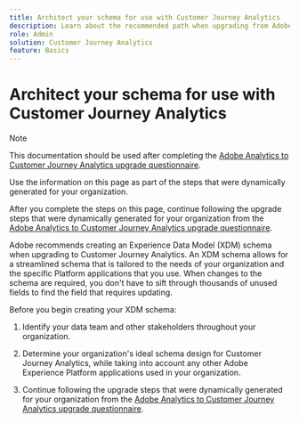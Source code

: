 ```yaml
---
title: Architect your schema for use with Customer Journey Analytics
description: Learn about the recommended path when upgrading from Adobe Analytics to Customer Journey Analytics
role: Admin
solution: Customer Journey Analytics
feature: Basics
---
```

# Architect your schema for use with Customer Journey Analytics

>[!NOTE]
>
>This documentation should be used after completing the [Adobe Analytics to Customer Journey Analytics upgrade questionnaire](https://gigazelle.github.io/cja-ttv/).
> 
>Use the information on this page as part of the steps that were dynamically generated for your organization.
>
>After you complete the steps on this page, continue following the upgrade steps that were dynamically generated for your organization from the [Adobe Analytics to Customer Journey Analytics upgrade questionnaire](https://gigazelle.github.io/cja-ttv/). 

Adobe recommends creating an Experience Data Model (XDM) schema when upgrading to Customer Journey Analytics. An XDM schema allows for a streamlined schema that is tailored to the needs of your organization and the specific Platform applications that you use. When changes to the schema are required, you don't have to sift through thousands of unused fields to find the field that requires updating.  

Before you begin creating your XDM schema:

1. Identify your data team and other stakeholders throughout your organization.

1. Determine your organization's ideal schema design for Customer Journey Analytics, while taking into account any other Adobe Experience Platform applications used in your organization. 

1. Continue following the upgrade steps that were dynamically generated for your organization from the [Adobe Analytics to Customer Journey Analytics upgrade questionnaire](https://gigazelle.github.io/cja-ttv/).


